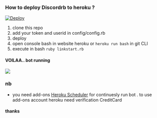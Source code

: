 
### How to deploy Discordrb to heroku ?

[![Deploy](https://www.herokucdn.com/deploy/button.png)](https://heroku.com/deploy)  

1. clone this repo
2. add your token and userid in config/config.rb
3. deploy
4. open console bash in website heroku or ```heroku run bash``` in git CLI
5. execute in bash ```ruby linkstart.rb```
#### VOILAA.. bot running
![](https://i.imgur.com/pDXB8GQ.jpg)

### nb
- you need add-ons [Heroku Scheduler](https://elements.heroku.com/addons/scheduler) for continuesly run bot . to use add-ons account heroku need verification CreditCard 

#### thanks

